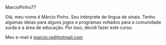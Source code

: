 MarcioPinho77

Olá, meu nome é Márcio Pinho.
Sou intérprete de língua de sinais.
Tenho algumas ideias para alguns jogos e programas voltados para a comunidade surda e a área de educação.
Por isso, decidi fazer este curso.

Meu e-mail é marcio.rp@hotmail.com